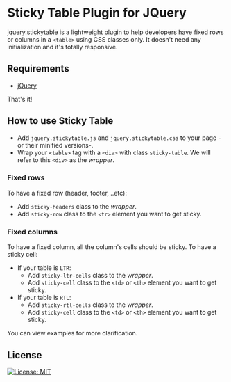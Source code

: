 # Sticky Table Plugin for JQuery
jquery.stickytable is a lightweight plugin to help developers have fixed rows or columns in a `<table>` using CSS classes only.
It doesn't need any initialization and it's totally responsive.

## Requirements
- [jQuery](http://jquery.com/)

That's it!

## How to use Sticky Table
- Add `jquery.stickytable.js` and `jquery.stickytable.css` to your page -or their minified versions-.
- Wrap your `<table>` tag with a `<div>` with class `sticky-table`. We will refer to this `<div>` as the *wrapper*.

### Fixed rows
To have a fixed row (header, footer, ..etc):
- Add `sticky-headers` class to the *wrapper*.
- Add `sticky-row` class to the `<tr>` element you want to get sticky.

### Fixed columns
To have a fixed column, all the column's cells should be sticky. To have a sticky cell:
- If your table is `LTR`:
  - Add `sticky-ltr-cells` class to the *wrapper*.
  - Add `sticky-cell` class to the `<td>` or `<th>` element you want to get sticky.
- If your table is `RTL`:
  - Add `sticky-rtl-cells` class to the *wrapper*.
  - Add `sticky-cell` class to the `<td>` or `<th>` element you want to get sticky.

You can view examples for more clarification.

## License
[![License: MIT](https://img.shields.io/badge/License-MIT-yellow.svg)](https://opensource.org/licenses/MIT)
